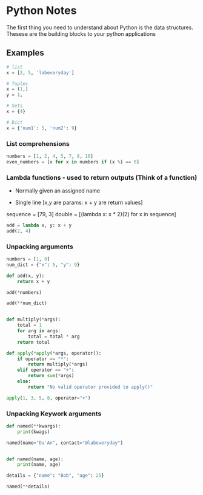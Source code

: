 # Python Notes

The first thing you need to understand about Python is the data structures. Thesese are the building blocks to your python applications

## Examples

```python
# list
x = [2, 5, 'labeveryday']

# Tuples
x = (1,)
y = 1,

# Sets
x = {4}

# Dict
x = {'num1': 5, 'num2': 9}
```

### List comprehensions

```python
numbers = [1, 2, 4, 5, 7, 8, 10]
even_numbers = [x for x in numbers if (x %) == 0]
```

### Lambda functions - used to return outputs (Think of a function)

- Normally given an assigned name

- Single line
[x,y are params:  x + y are return values]

sequence = [79, 3]
double = [(lambda x: x * 2)(2) for x in sequence]

```python
add = lambda x, y: x + y
add(2, 4)
```

### Unpacking arguments

```python
numbers = [1, 9]
num_dict = {"x": 5, "y": 9}

def add(x, y):
    return x + y

add(*numbers)

add(**num_dict)


def multiply(*args):
    total = 1
    for arg in args:
        total = total * arg
    return total

def apply(*apply(*args, operator)):
    if operator == "*":
        return multiply(*args)
    elif operator == "+":
        return sum(*args)
    else:
        return "No valid operator provided to apply()"

apply(1, 3, 5, 8, operator="+")
```

### Unpacking Keywork arguments

```python
def named(**kwargs):
    print(kwags)

named(name="Du'An", contact="@labeveryday")


def named(name, age):
    print(name, age)

details = {"name": "Bob", "age": 25}

named(**details)
```

